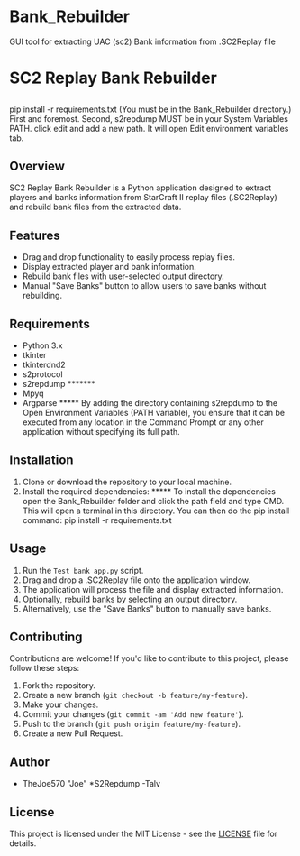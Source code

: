 # Bank_Rebuilder
GUI tool for extracting UAC (sc2) Bank information from .SC2Replay file
# SC2 Replay Bank Rebuilder

##
##
pip install -r requirements.txt     (You must be in the Bank_Rebuilder directory.)
First and foremost.
Second, s2repdump MUST be in your System Variables PATH. click edit and add a new path. It will open Edit environment variables tab.


## Overview
SC2 Replay Bank Rebuilder is a Python application designed to extract players and banks information from StarCraft II replay files (.SC2Replay) and rebuild bank files from the extracted data.

## Features
- Drag and drop functionality to easily process replay files.
- Display extracted player and bank information.
- Rebuild bank files with user-selected output directory.
- Manual "Save Banks" button to allow users to save banks without rebuilding.

## Requirements
- Python 3.x
- tkinter
- tkinterdnd2
- s2protocol
- s2repdump    *******
- Mpyq
- Argparse
***** By adding the directory containing s2repdump to the Open Environment Variables (PATH variable), you ensure that it can be executed from any location in the Command Prompt or any other application without specifying its full path.

## Installation
1. Clone or download the repository to your local machine.
2. Install the required dependencies: 
***** To install the dependencies open the Bank_Rebuilder folder and click the path field and type CMD. This will open a terminal in this directory. You can then do the pip install command:
pip install -r requirements.txt

## Usage
1. Run the `Test bank app.py` script.
2. Drag and drop a .SC2Replay file onto the application window.
3. The application will process the file and display extracted information.
4. Optionally, rebuild banks by selecting an output directory.
5. Alternatively, use the "Save Banks" button to manually save banks.

## Contributing
Contributions are welcome! If you'd like to contribute to this project, please follow these steps:
1. Fork the repository.
2. Create a new branch (`git checkout -b feature/my-feature`).
3. Make your changes.
4. Commit your changes (`git commit -am 'Add new feature'`).
5. Push to the branch (`git push origin feature/my-feature`).
6. Create a new Pull Request.

## Author
- TheJoe570  "Joe"
 *S2Repdump -Talv

## License
This project is licensed under the MIT License - see the [LICENSE](LICENSE) file for details.

